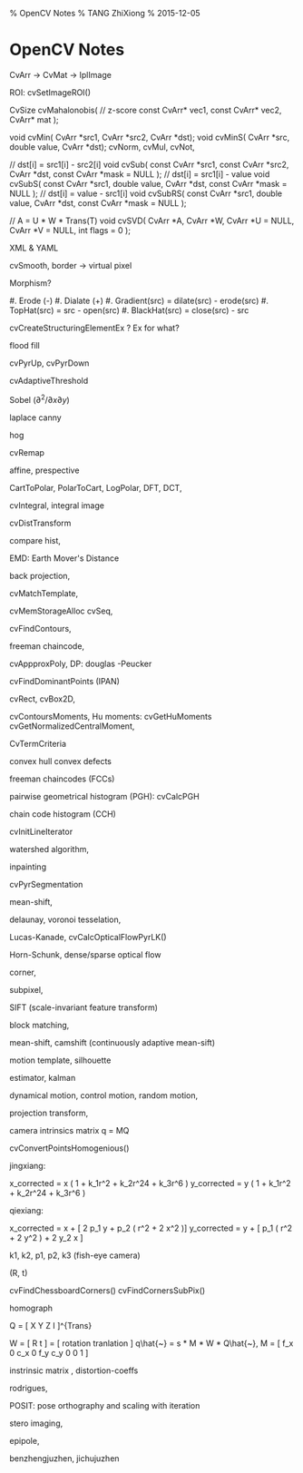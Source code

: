 % OpenCV Notes
% TANG ZhiXiong
% 2015-12-05

OpenCV Notes
============

<!--
:%s/\s\+$//
-->

CvArr -> CvMat -> IplImage

ROI: cvSetImageROI()

CvSize cvMahalonobis( // z-score
    const CvArr* vec1,
    const CvArr* vec2,
    CvArr*       mat
);

void cvMin( CvArr *src1, CvArr *src2, CvArr *dst);
void cvMinS( CvArr *src, double value, CvArr *dst);
cvNorm, cvMul, cvNot,

// dst[i] = src1[i] - src2[i]
void cvSub( const CvArr *src1, const CvArr *src2, CvArr *dst, const CvArr *mask = NULL );
// dst[i] = src1[i] - value
void cvSubS( const CvArr *src1, double value, CvArr *dst, const CvArr *mask = NULL );
// dst[i] = value - src1[i]
void cvSubRS( const CvArr *src1, double value, CvArr *dst, const CvArr *mask = NULL );


// A = U * W * Trans(T)
void cvSVD(
    CvArr *A,
    CvArr *W,
    CvArr *U = NULL,
    CvArr *V = NULL,
    int flags = 0
);


XML &  YAML



cvSmooth, border -> virtual pixel

Morphism?

#. Erode (-)
#. Dialate (+)
#. Gradient(src) = dilate(src) - erode(src)
#. TopHat(src) = src - open(src)
#. BlackHat(src) = close(src) - src

cvCreateStructuringElementEx ? Ex for what?



flood fill

cvPyrUp, cvPyrDown

cvAdaptiveThreshold

Sobel ($\partial ^2 / \partial x \partial y$)

laplace
canny

hog

cvRemap

affine, prespective



CartToPolar, PolarToCart, LogPolar,
DFT, DCT,

cvIntegral, integral image

cvDistTransform

compare hist,


EMD: Earth Mover's Distance


back projection,


cvMatchTemplate,

cvMemStorageAlloc
cvSeq,

cvFindContours,

freeman chaincode,


cvAppproxPoly, DP: douglas -Peucker


cvFindDominantPoints (IPAN)


cvRect, cvBox2D,


cvContoursMoments,
Hu moments: cvGetHuMoments
cvGetNormalizedCentralMoment,

CvTermCriteria

convex hull
convex defects



freeman chaincodes (FCCs)


pairwise geometrical histogram (PGH): cvCalcPGH

chain code histogram (CCH)

cvInitLineIterator

watershed algorithm,

inpainting

cvPyrSegmentation

mean-shift,

delaunay, voronoi tesselation,

Lucas-Kanade, 
cvCalcOpticalFlowPyrLK()



Horn-Schunk, dense/sparse optical flow

corner,

subpixel,

SIFT (scale-invariant feature transform)





block matching,


mean-shift, camshift (continuously adaptive mean-sift)


motion template,
silhouette


estimator, kalman

dynamical motion, control motion, random motion,



projection transform,


camera intrinsics matrix
q = MQ


cvConvertPointsHomogenious()


jingxiang:

x_corrected = x ( 1 + k_1r^2 + k_2r^24 + k_3r^6 )
y_corrected = y ( 1 + k_1r^2 + k_2r^24 + k_3r^6 )

qiexiang:

x_corrected = x + [ 2 p_1 y + p_2 ( r^2 + 2 x^2 )]
y_corrected = y + [ p_1 ( r^2 + 2 y^2 ) + 2 y_2 x ]

k1, k2, p1, p2, k3 (fish-eye camera)

(R, t)

cvFindChessboardCorners()
cvFindCornersSubPix()

homograph

Q = [ X Y Z I ]^{Trans}


W = [ R t ] = [ rotation tranlation ]
q\hat{~} = s * M * W * Q\hat{~},
M = [
f_x   0   c_x
 0   f_y  c_y
 0    0    1
]


instrinsic  matrix , distortion-coeffs

rodrigues,

POSIT: pose orthography and scaling with iteration

stero imaging,


epipole,

benzhengjuzhen,
jichujuzhen
